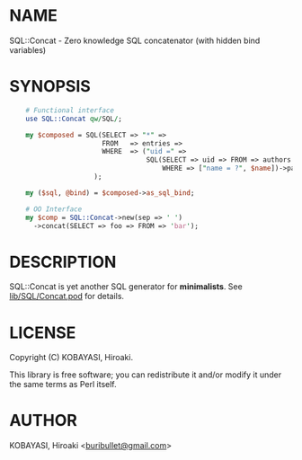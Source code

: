 # NAME

SQL::Concat - Zero knowledge SQL concatenator (with hidden bind variables)

# SYNOPSIS

```perl
    # Functional interface
    use SQL::Concat qw/SQL/;

    my $composed = SQL(SELECT => "*" =>
                       FROM   => entries =>
                       WHERE  => ("uid =" =>
                                  SQL(SELECT => uid => FROM => authors =>
                                      WHERE => ["name = ?", $name])->paren)
                     );

    my ($sql, @bind) = $composed->as_sql_bind;

    # OO Interface
    my $comp = SQL::Concat->new(sep => ' ')
      ->concat(SELECT => foo => FROM => 'bar');
```

# DESCRIPTION

SQL::Concat is yet another SQL generator for **minimalists**.
See [lib/SQL/Concat.pod](lib/SQL/Concat.pod) for details.

# LICENSE

Copyright (C) KOBAYASI, Hiroaki.

This library is free software; you can redistribute it and/or modify
it under the same terms as Perl itself.

# AUTHOR

KOBAYASI, Hiroaki &lt;buribullet@gmail.com>
